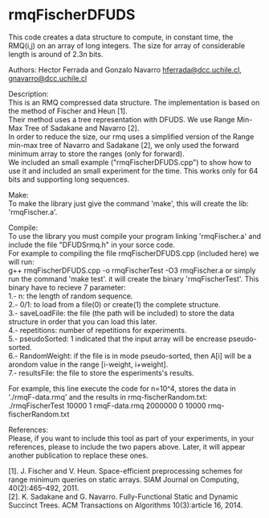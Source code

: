 # rmqFischerDFUDS
This code creates a data structure to compute, in constant time, the RMQ(i,j) on an array of long integers.  The size for array of considerable length is around of 2.3n bits.

Authors: Hector Ferrada and Gonzalo Navarro 
hferrada@dcc.uchile.cl, gnavarro@dcc.uchile.cl

Description:<br />
This is an RMQ compressed data structure. The implementation is based on the method of Fischer and Heun [1].<br />
Their method uses a tree representation with DFUDS. We use Range Min-Max Tree of Sadakane and Navarro [2].<br />
In order to reduce the size, our rmq uses a simplified version of the Range min-max tree of Navarro and Sadakane [2], we only used the forward minimum array to store the ranges (only for forward).<br />
We included an small example ("rmqFischerDFUDS.cpp") to show how to use it and included an small experiment for the time. This works only for 64 bits and supporting long sequences.

Make:<br />
To make the library just give the command 'make', this will create the lib: 'rmqFischer.a'.

Compile:<br />
To use the library you must compile your program linking 'rmqFischer.a' and include the file "DFUDSrmq.h" in your sorce code.<br />
For example to compiling the file rmqFischerDFUDS.cpp (included here) we will run:<br />
g++ rmqFischerDFUDS.cpp -o rmqFischerTest -O3 rmqFischer.a or simply run the command 'make test'. it will create the binary 'rmqFischerTest'. This binary have to recieve 7 parameter:<br />
1.- n: the length of random sequence.<br />
2.- 0/1: to load from a file(0) or create(1) the complete structure.<br />
3.- saveLoadFile: the file (the path will be included) to store the data structure in order that you can load this later.<br />
4.- repetitions: number of repetitions for experiments.<br />
5.- pseudoSorted: 1 indicated that the input array will be encrease pseudo-sorted.<br />
6.- RandomWeight: if the file is in mode pseudo-sorted, then A[i] will be a arondom value in the range [i-weight, i+weight].<br />
7.- resultsFile: the file to store the esperiments's results.<br />

For example, this line execute the code for n=10^4, stores the data in './rmqF-data.rmq' and the results in rmq-fischerRandom.txt:<br />
./rmqFischerTest 10000 1 rmqF-data.rmq 2000000 0 10000 rmq-fischerRandom.txt

References:<br />
Please, if you want to include this tool as part of your experiments, in your references, please to include the two papers above. Later, it will appear another publication to replace these ones.<br />

[1]. J. Fischer and V. Heun. Space-efficient preprocessing schemes for range minimum queries on static arrays. 
SIAM Journal on Computing, 40(2):465–492, 2011.<br />
[2]. K. Sadakane and G. Navarro. Fully-Functional Static and Dynamic Succinct Trees. 
ACM Transactions on Algorithms 10(3):article 16, 2014.
